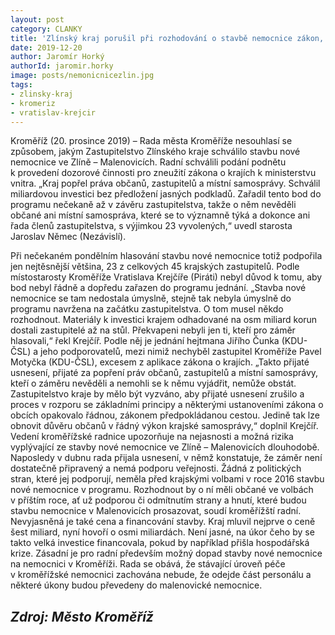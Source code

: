 ```yaml
---
layout: post
category: CLANKY
title: 'Zlínský kraj porušil při rozhodování o stavbě nemocnice zákon, shodli se radní Kroměříže'
date: 2019-12-20
author: Jaromír Horký
authorId: jaromir.horky
image: posts/nemonicnicezlin.jpg
tags: 
- zlinsky-kraj
- kromeriz
- vratislav-krejcir
---
```

Kroměříž (20. prosince 2019) – Rada města Kroměříže nesouhlasí se způsobem, jakým Zastupitelstvo Zlínského kraje schválilo stavbu nové nemocnice ve Zlíně – Malenovicích. Radní schválili podání podnětu k provedení dozorové činnosti pro zneužití zákona o krajích k ministerstvu vnitra. „Kraj popřel práva občanů, zastupitelů a místní samosprávy. Schválil miliardovou investici bez předložení jasných podkladů. Zařadil tento bod do programu nečekaně až v závěru zastupitelstva, takže o něm nevěděli občané ani místní samospráva, které se to významně týká a dokonce ani řada členů zastupitelstva, s výjimkou 23 vyvolených,“ uvedl starosta Jaroslav Němec (Nezávislí).

Při nečekaném pondělním hlasování stavbu nové nemocnice totiž podpořila jen nejtěsnější většina, 23 z celkových 45 krajských zastupitelů. Podle místostarosty Kroměříže Vratislava Krejčíře (Piráti) nebyl důvod k tomu, aby bod nebyl řádně a dopředu zařazen do programu jednání. „Stavba nové nemocnice se tam nedostala úmyslně, stejně tak nebyla úmyslně do programu navržena na začátku zastupitelstva. O tom musel někdo rozhodnout. Materiály k investici krajem odhadované na osm miliard korun dostali zastupitelé až na stůl. Překvapeni nebyli jen ti, kteří pro záměr hlasovali,“ řekl Krejčíř.
Podle něj je jednání hejtmana Jiřího Čunka (KDU-ČSL) a jeho podporovatelů, mezi nimiž nechyběl zastupitel Kroměříže Pavel Motyčka (KDU-ČSL), excesem z aplikace zákona o krajích. „Takto přijaté usnesení, přijaté za popření práv občanů, zastupitelů a místní samosprávy, kteří o záměru nevěděli a nemohli se k němu vyjádřit, nemůže obstát. Zastupitelstvo kraje by mělo být vyzváno, aby přijaté usnesení zrušilo a proces v rozporu se základními principy a některými ustanoveními zákona o obcích opakovalo řádnou, zákonem předpokládanou cestou. Jedině tak lze obnovit důvěru občanů v řádný výkon krajské samosprávy,“ doplnil Krejčíř.
Vedení kroměřížské radnice upozorňuje na nejasnosti a možná rizika vyplývající ze stavby nové nemocnice ve Zlíně – Malenovicích dlouhodobě. Naposledy v dubnu rada přijala usnesení, v němž konstatuje, že záměr není dostatečně připravený a nemá podporu veřejnosti. Žádná z politických stran, které jej podporují, neměla před krajskými volbami v roce 2016 stavbu nové nemocnice v programu. Rozhodnout by o ní měli občané ve volbách v příštím roce, ať už podporou či odmítnutím strany a hnutí, které budou stavbu nemocnice v Malenovicích prosazovat, soudí kroměřížští radní.
Nevyjasněná je také cena a financování stavby. Kraj mluvil nejprve o ceně šest miliard, nyní hovoří o osmi miliardách. Není jasné, na úkor čeho by se takto velká investice financovala, pokud by například přišla hospodářská krize. Zásadní je pro radní především možný dopad stavby nové nemocnice na nemocnici v Kroměříži. Rada se obává, že stávající úroveň péče v kroměřížské nemocnici zachována nebude, že odejde část personálu a některé úkony budou převedeny do malenovické nemocnice.

***Zdroj: Město Kroměříž***
---
